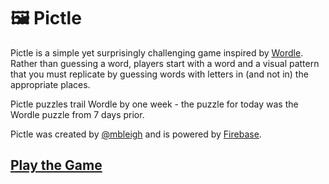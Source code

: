 # 🖼️ Pictle

Pictle is a simple yet surprisingly challenging game inspired by
[Wordle](https://www.nytimes.com/games/wordle/index.html). Rather than guessing a word,
players start with a word and a visual pattern that you must replicate by
guessing words with letters in (and not in) the appropriate places.

Pictle puzzles trail Wordle by one week - the puzzle for today was the Wordle
puzzle from 7 days prior.

Pictle was created by [@mbleigh](https://pictle.web.app) and is powered by
[Firebase](https://firebase.google.com/).

## [Play the Game](https://pictle.web.app)
